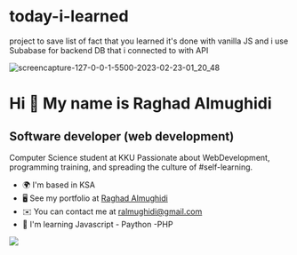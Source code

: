 # today-i-learned
project to save list of fact that you learned it's done with vanilla JS and i use Subabase for backend DB that i connected to with API



![screencapture-127-0-0-1-5500-2023-02-23-01_20_48](https://user-images.githubusercontent.com/52867161/220773915-59b49101-9b69-4b0d-b1f8-c23259a4f71f.png)




# Hi 👋 My name is Raghad Almughidi


Software developer (web development)
------------------------------------

Computer Science student at KKU Passionate about WebDevelopment, programming training, and spreading the culture of #self-learning.

* 🌍  I'm based in KSA
* 🖥️  See my portfolio at [Raghad Almughidi](https://www.raghad-almughidi.com/)
* ✉️  You can contact me at [ralmughidi@gmail.com](mailto:ralmughidi@gmail.com)
* 🧠  I'm learning Javascript - Paython -PHP

<a href="https://twitter.com/Rd_mug" target="_blank" rel="noreferrer"><img
src="https://img.shields.io/twitter/follow/Rd_mug?logo=twitter&style=for-the-badge&color=0891b2&labelColor=1c1917"
/></a>

